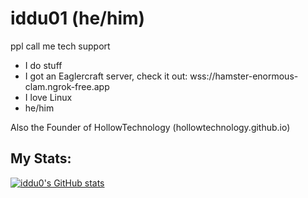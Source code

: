 # iddu01 (he/him) 
ppl call me tech support

- I do stuff
- I got an Eaglercraft server, check it out: wss://hamster-enormous-clam.ngrok-free.app
- I love Linux
- he/him 

Also the Founder of HollowTechnology (hollowtechnology.github.io)
## My Stats:

[![iddu0's GitHub stats](https://github-readme-stats.vercel.app/api?username=iddu0)](https://github.com/anuraghazra/github-readme-stats)
<!---
iddu0/iddu0 is a ✨ special ✨ repository because its `README.md` (this file) appears on your GitHub profile.
You can click the Preview link to take a look at your changes.
--->
